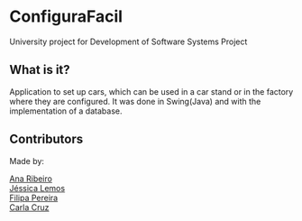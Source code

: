 # ConfiguraFacil
University project for Development of Software Systems Project

## What is it?
Application to set up cars, which can be used in a car stand or in the factory where they are configured. 
It was done in Swing(Java) and with the implementation of a database.

## Contributors
Made by:

[Ana Ribeiro](https://github.com/anaribeiro142) <br />
[Jéssica Lemos](https://github.com/jessicalemos) <br />
[Filipa Pereira](https://github.com/FilipaPereira)<br />
[Carla Cruz](https://github.com/CarlaCruz146) <br />
